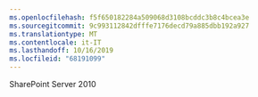 ```yaml
---
ms.openlocfilehash: f5f650182284a509068d3108bcddc3b8c4bcea3e
ms.sourcegitcommit: 9c993112842dfffe7176decd79a885dbb192a927
ms.translationtype: MT
ms.contentlocale: it-IT
ms.lasthandoff: 10/16/2019
ms.locfileid: "68191099"
---
```

SharePoint Server 2010
